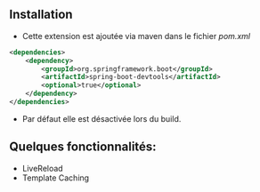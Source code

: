 ## Installation

- Cette extension est ajoutée via maven dans le fichier *pom.xml*

``` xml
<dependencies>
    <dependency>
        <groupId>org.springframework.boot</groupId>
        <artifactId>spring-boot-devtools</artifactId>
        <optional>true</optional>
    </dependency>
</dependencies>
```

- Par défaut elle est désactivée lors du build.

## Quelques fonctionnalités:

- LiveReload
- Template Caching
